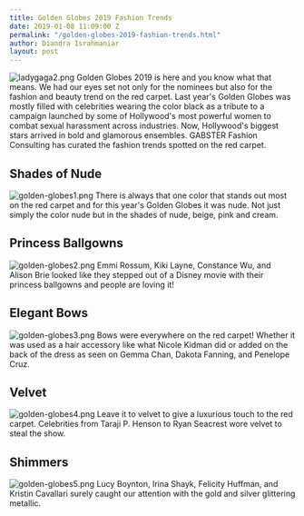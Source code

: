 ```yaml
---
title: Golden Globes 2019 Fashion Trends
date: 2019-01-08 11:09:00 Z
permalink: "/golden-globes-2019-fashion-trends.html"
author: Diandra Israhmaniar
layout: post
---
```


![ladygaga2.png](/uploads/ladygaga2.png)
Golden Globes 2019 is here and you know what that means. We had our eyes set not only for the nominees but also for the fashion and beauty trend on the red carpet. Last year's Golden Globes was mostly filled with celebrities wearing the color black as a tribute to a campaign launched by some of Hollywood's most powerful women to combat sexual harassment across industries. Now, Hollywood's biggest stars arrived in bold and glamorous ensembles. GABSTER Fashion Consulting has curated the fashion trends spotted on the red carpet.

## Shades of Nude
![golden-globes1.png](/uploads/golden-globes1.png)
There is always that one color that stands out most on the red carpet and for this year's Golden Globes it was nude. Not just simply the color nude but in the shades of nude, beige, pink and cream.

## Princess Ballgowns
![golden-globes2.png](/uploads/golden-globes2.png)
Emmi Rossum, Kiki Layne, Constance Wu, and Alison Brie looked like they stepped out of a Disney movie with their princess ballgowns and people are loving it!

## Elegant Bows
![golden-globes3.png](/uploads/golden-globes3.png)
Bows were everywhere on the red carpet! Whether it was used as a hair accessory like what Nicole Kidman did or added on the back of the dress as seen on Gemma Chan, Dakota Fanning, and Penelope Cruz.

## Velvet 
![golden-globes4.png](/uploads/golden-globes4.png)
Leave it to velvet to give a luxurious touch to the red carpet. Celebrities from Taraji P. Henson to Ryan Seacrest wore velvet to steal the show. 

## Shimmers 
![golden-globes5.png](/uploads/golden-globes5.png)
Lucy Boynton, Irina Shayk, Felicity Huffman, and Kristin Cavallari surely caught our attention with the gold and silver glittering metallic. 
